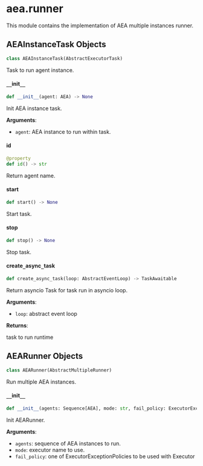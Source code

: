 <a id="aea.runner"></a>

# aea.runner

This module contains the implementation of AEA multiple instances runner.

<a id="aea.runner.AEAInstanceTask"></a>

## AEAInstanceTask Objects

```python
class AEAInstanceTask(AbstractExecutorTask)
```

Task to run agent instance.

<a id="aea.runner.AEAInstanceTask.__init__"></a>

#### `__`init`__`

```python
def __init__(agent: AEA) -> None
```

Init AEA instance task.

**Arguments**:

- `agent`: AEA instance to run within task.

<a id="aea.runner.AEAInstanceTask.id"></a>

#### id

```python
@property
def id() -> str
```

Return agent name.

<a id="aea.runner.AEAInstanceTask.start"></a>

#### start

```python
def start() -> None
```

Start task.

<a id="aea.runner.AEAInstanceTask.stop"></a>

#### stop

```python
def stop() -> None
```

Stop task.

<a id="aea.runner.AEAInstanceTask.create_async_task"></a>

#### create`_`async`_`task

```python
def create_async_task(loop: AbstractEventLoop) -> TaskAwaitable
```

Return asyncio Task for task run in asyncio loop.

**Arguments**:

- `loop`: abstract event loop

**Returns**:

task to run runtime

<a id="aea.runner.AEARunner"></a>

## AEARunner Objects

```python
class AEARunner(AbstractMultipleRunner)
```

Run multiple AEA instances.

<a id="aea.runner.AEARunner.__init__"></a>

#### `__`init`__`

```python
def __init__(agents: Sequence[AEA], mode: str, fail_policy: ExecutorExceptionPolicies = ExecutorExceptionPolicies.propagate) -> None
```

Init AEARunner.

**Arguments**:

- `agents`: sequence of AEA instances to run.
- `mode`: executor name to use.
- `fail_policy`: one of ExecutorExceptionPolicies to be used with Executor

